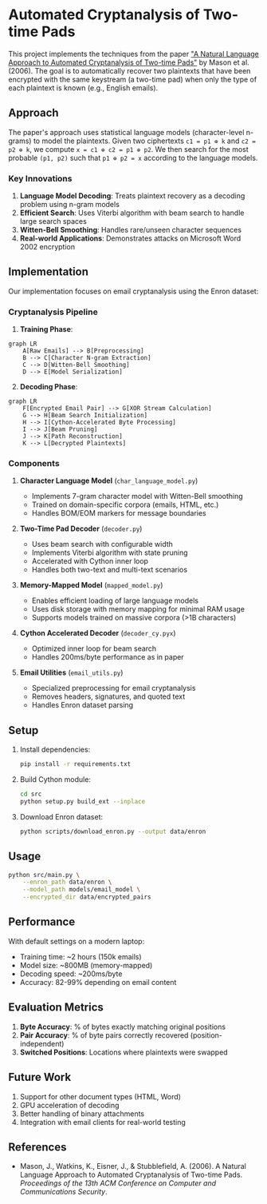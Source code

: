 
# Automated Cryptanalysis of Two-time Pads

This project implements the techniques from the paper 
["A Natural Language Approach to Automated Cryptanalysis of Two-time Pads"](https://www.cs.jhu.edu/~jason/papers/mason+al.ccs06.pdf) by Mason et al. (2006). 
The goal is to automatically recover two plaintexts that have been encrypted with the same keystream 
(a two-time pad) when only the type of each plaintext is known (e.g., English emails).

## Approach

The paper's approach uses statistical language models (character-level n-grams) to model the plaintexts. 
Given two ciphertexts `c1 = p1 ⊕ k` and `c2 = p2 ⊕ k`, we compute `x = c1 ⊕ c2 = p1 ⊕ p2`. 
We then search for the most probable `(p1, p2)` such that `p1 ⊕ p2 = x` according to the language models.

### Key Innovations

1. **Language Model Decoding**: Treats plaintext recovery as a decoding problem using n-gram models
2. **Efficient Search**: Uses Viterbi algorithm with beam search to handle large search spaces
3. **Witten-Bell Smoothing**: Handles rare/unseen character sequences
4. **Real-world Applications**: Demonstrates attacks on Microsoft Word 2002 encryption

## Implementation

Our implementation focuses on email cryptanalysis using the Enron dataset:

### Cryptanalysis Pipeline

1. **Training Phase**:
```mermaid
graph LR
    A[Raw Emails] --> B[Preprocessing]
    B --> C[Character N-gram Extraction]
    C --> D[Witten-Bell Smoothing]
    D --> E[Model Serialization]
```

2. **Decoding Phase**:
```mermaid
graph LR
    F[Encrypted Email Pair] --> G[XOR Stream Calculation]
    G --> H[Beam Search Initialization]
    H --> I[Cython-Accelerated Byte Processing]
    I --> J[Beam Pruning]
    J --> K[Path Reconstruction]
    K --> L[Decrypted Plaintexts]
```

### Components

1. **Character Language Model** (`char_language_model.py`)
   - Implements 7-gram character model with Witten-Bell smoothing
   - Trained on domain-specific corpora (emails, HTML, etc.)
   - Handles BOM/EOM markers for message boundaries

2. **Two-Time Pad Decoder** (`decoder.py`)
   - Uses beam search with configurable width
   - Implements Viterbi algorithm with state pruning
   - Accelerated with Cython inner loop
   - Handles both two-text and multi-text scenarios

3. **Memory-Mapped Model** (`mapped_model.py`)
   - Enables efficient loading of large language models
   - Uses disk storage with memory mapping for minimal RAM usage
   - Supports models trained on massive corpora (>1B characters)

4. **Cython Accelerated Decoder** (`decoder_cy.pyx`)
   - Optimized inner loop for beam search
   - Handles 200ms/byte performance as in paper

5. **Email Utilities** (`email_utils.py`)
   - Specialized preprocessing for email cryptanalysis
   - Removes headers, signatures, and quoted text
   - Handles Enron dataset parsing



## Setup

1. Install dependencies:
   ```bash
   pip install -r requirements.txt
   ```

2. Build Cython module:
   ```bash
   cd src
   python setup.py build_ext --inplace
   ```

3. Download Enron dataset:
   ```bash
   python scripts/download_enron.py --output data/enron
   ```

## Usage

```bash
python src/main.py \
    --enron_path data/enron \
    --model_path models/email_model \
    --encrypted_dir data/encrypted_pairs
```

## Performance

With default settings on a modern laptop:

- Training time: ~2 hours (150k emails)
- Model size: ~800MB (memory-mapped)
- Decoding speed: ~200ms/byte
- Accuracy: 82-99% depending on email content

## Evaluation Metrics

1. **Byte Accuracy**: % of bytes exactly matching original positions
2. **Pair Accuracy**: % of byte pairs correctly recovered (position-independent)
3. **Switched Positions**: Locations where plaintexts were swapped

## Future Work

1. Support for other document types (HTML, Word)
2. GPU acceleration of decoding
3. Better handling of binary attachments
4. Integration with email clients for real-world testing

## References

- Mason, J., Watkins, K., Eisner, J., & Stubblefield, A. (2006). 
A Natural Language Approach to Automated Cryptanalysis of Two-time Pads. 
_Proceedings of the 13th ACM Conference on Computer and Communications Security_.


